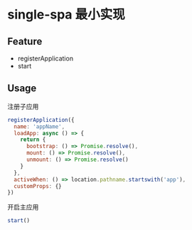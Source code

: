 # single-spa 最小实现

## Feature

- registerApplication
- start


## Usage

注册子应用

```js
registerApplication({
  name: 'appName',
  loadApp: async () => {
    return {
      bootstrap: () => Promise.resolve(),
      mount: () => Promise.resolve(),
      unmount: () => Promise.resolve()
    }
  },
  activeWhen: () => location.pathname.startswith('app'),
  customProps: {}
})
```

开启主应用

```js
start()
```
